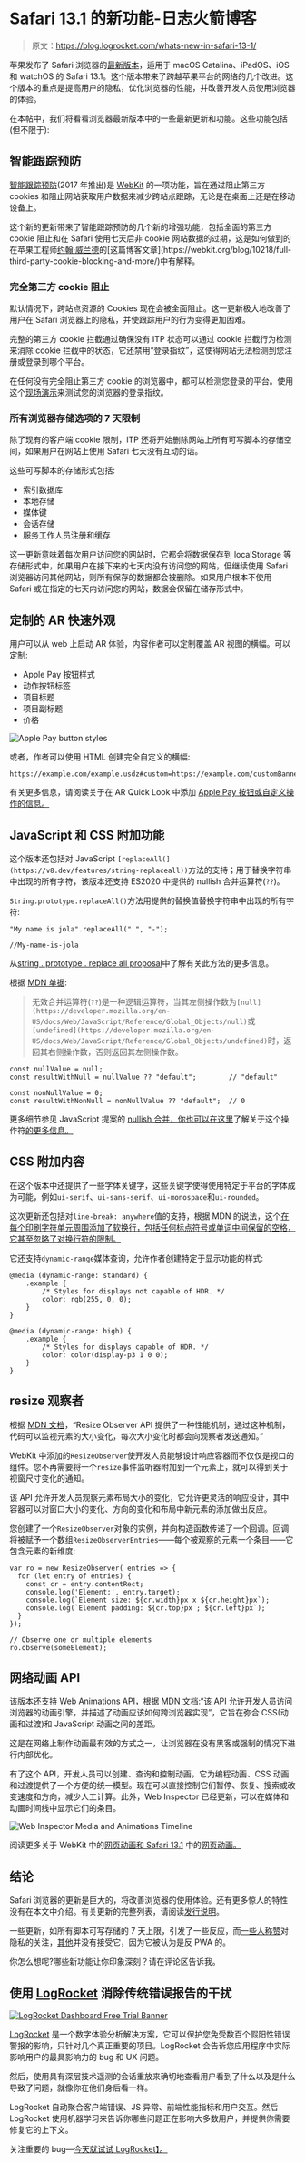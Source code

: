 # Safari 13.1 的新功能-日志火箭博客

> 原文：<https://blog.logrocket.com/whats-new-in-safari-13-1/>

苹果发布了 Safari 浏览器的[最新版本](https://webkit.org/blog/10247/new-webkit-features-in-safari-13-1/)，适用于 macOS Catalina、iPadOS、iOS 和 watchOS 的 Safari 13.1。这个版本带来了跨越苹果平台的网络的几个改进。这个版本的重点是提高用户的隐私，优化浏览器的性能，并改善开发人员使用浏览器的体验。

在本帖中，我们将看看浏览器最新版本中的一些最新更新和功能。这些功能包括(但不限于):

## 智能跟踪预防

[智能跟踪预防](https://webkit.org/blog/7675/intelligent-tracking-prevention/)(2017 年推出)是 [WebKit](https://webkit.org/) 的一项功能，旨在通过阻止第三方 cookies 和阻止网站获取用户数据来减少跨站点跟踪，无论是在桌面上还是在移动设备上。

这个新的更新带来了智能跟踪预防的几个新的增强功能，包括全面的第三方 cookie 阻止和在 Safari 使用七天后非 cookie 网站数据的过期，这是如何做到的在苹果工程师[约翰·威兰德](https://twitter.com/johnwilander?)的[这篇博客文章](https://webkit.org/blog/10218/full-third-party-cookie-blocking-and-more/)中有解释。

### 完全第三方 cookie 阻止

默认情况下，跨站点资源的 Cookies 现在会被全面阻止。这一更新极大地改善了用户在 Safari 浏览器上的隐私，并使跟踪用户的行为变得更加困难。

完整的第三方 cookie 拦截通过确保没有 ITP 状态可以通过 cookie 拦截行为检测来消除 cookie 拦截中的状态，它还禁用“登录指纹”，这使得网站无法检测到您注册或登录到哪个平台。

在任何没有完全阻止第三方 cookie 的浏览器中，都可以检测您登录的平台。使用这个[现场演示](https://robinlinus.github.io/socialmedia-leak/)来测试您的浏览器的登录指纹。

### 所有浏览器存储选项的 7 天限制

除了现有的客户端 cookie 限制，ITP 还将开始删除网站上所有可写脚本的存储空间，如果用户在网站上使用 Safari 七天没有互动的话。

这些可写脚本的存储形式包括:

*   索引数据库
*   本地存储
*   媒体键
*   会话存储
*   服务工作人员注册和缓存

这一更新意味着每次用户访问您的网站时，它都会将数据保存到 localStorage 等存储形式中，如果用户在接下来的七天内没有访问您的网站，但继续使用 Safari 浏览器访问其他网站，则所有保存的数据都会被删除。如果用户根本不使用 Safari 或在指定的七天内访问您的网站，数据会保留在储存形式中。

## 定制的 AR 快速外观

用户可以从 web 上启动 AR 体验，内容作者可以定制覆盖 AR 视图的横幅。可以定制:

*   Apple Pay 按钮样式
*   动作按钮标签
*   项目标题
*   项目副标题
*   价格

![Apple Pay button styles](img/4097002a016f98a97182575b0524155b.png)

或者，作者可以使用 HTML 创建完全自定义的横幅:

```
https://example.com/example.usdz#custom=https://example.com/customBanner.html
```

有关更多信息，请阅读关于在 AR Quick Look 中添加 [Apple Pay 按钮或自定义操作的信息。](https://developer.apple.com/documentation/arkit/adding_an_apple_pay_button_or_a_custom_action_in_ar_quick_look)

## JavaScript 和 CSS 附加功能

这个版本还包括对 JavaScript `[replaceAll(](https://v8.dev/features/string-replaceall))`方法的支持；用于替换字符串中出现的所有字符，该版本还支持 ES2020 中提供的 nullish 合并运算符(`??`)。

`String.prototype.replaceAll()`方法用提供的替换值替换字符串中出现的所有字符:

```
"My name is jola".replaceAll(" ", "-");

//My-name-is-jola
```

从[string . prototype . replace all proposal](https://github.com/tc39/proposal-string-replaceall)中了解有关此方法的更多信息。

根据 [MDN 单据](https://developer.mozilla.org/en-US/docs/Web/JavaScript/Reference/Operators/Nullish_coalescing_operator):

> 无效合并运算符(`??`)是一种逻辑运算符，当其左侧操作数为`[null](https://developer.mozilla.org/en-US/docs/Web/JavaScript/Reference/Global_Objects/null)`或`[undefined](https://developer.mozilla.org/en-US/docs/Web/JavaScript/Reference/Global_Objects/undefined)`时，返回其右侧操作数，否则返回其左侧操作数。

```
const nullValue = null;
const resultWithNull = nullValue ?? "default";        // "default"

const nonNullValue = 0;
const resultWithNonNull = nonNullValue ?? "default";  // 0
```

更多细节参见 JavaScript 提案的 [nullish 合并，你也可以在这里](https://github.com/tc39/proposal-nullish-coalescing)了解关于这个操作符[的更多信息。](https://blog.logrocket.com/optional-chaining-and-nullish-coalescing-in-javascript/)

## CSS 附加内容

在这个版本中还提供了一些字体关键字，这些关键字使得使用特定于平台的字体成为可能，例如`ui-serif`、`ui-sans-serif`、`ui-monospace`和`ui-rounded`。

这次更新还包括对`line-break: anywhere`值的支持，根据 MDN 的说法，这个[在每个印刷字符单元周围添加了软换行，包括任何标点符号或单词中间保留的空格，它甚至忽略了对换行符的限制。](https://developer.mozilla.org/en-US/docs/Web/CSS/line-break)

它还支持`dynamic-range`媒体查询，允许作者创建特定于显示功能的样式:

```
@media (dynamic-range: standard) {
    .example {
        /* Styles for displays not capable of HDR. */
        color: rgb(255, 0, 0);
    }
}

@media (dynamic-range: high) {
    .example {
        /* Styles for displays capable of HDR. */
        color: color(display-p3 1 0 0);
    }
}
```

## resize 观察者

根据 [MDN 文档](https://developer.mozilla.org/en-US/docs/Web/API/ResizeObserver)，“Resize Observer API 提供了一种性能机制，通过这种机制，代码可以监视元素的大小变化，每次大小变化时都会向观察者发送通知。”

WebKit 中添加的`ResizeObserver`使开发人员能够设计响应容器而不仅仅是视口的组件。您不再需要将一个`resize`事件监听器附加到一个元素上，就可以得到关于视窗尺寸变化的通知。

该 API 允许开发人员观察元素布局大小的变化，它允许更灵活的响应设计，其中容器可以对窗口大小的变化、方向的变化和布局中新元素的添加做出反应。

您创建了一个`ResizeObserver`对象的实例，并向构造函数传递了一个回调。回调将被赋予一个数组`ResizeObserverEntries`——每个被观察的元素一个条目——它包含元素的新维度:

```
var ro = new ResizeObserver( entries => {
  for (let entry of entries) {
    const cr = entry.contentRect;
    console.log('Element:', entry.target);
    console.log(`Element size: ${cr.width}px x ${cr.height}px`);
    console.log(`Element padding: ${cr.top}px ; ${cr.left}px`);
  }
});

// Observe one or multiple elements
ro.observe(someElement);
```

## 网络动画 API

该版本还支持 Web Animations API，根据 [MDN 文档](https://developer.mozilla.org/en-US/docs/Web/API/Web_Animations_API/Web_Animations_API_Concepts):“该 API 允许开发人员访问浏览器的动画引擎，并描述了动画应该如何跨浏览器实现”，它旨在弥合 CSS(动画和过渡)和 JavaScript 动画之间的差距。

这是在网络上制作动画最有效的方式之一，让浏览器在没有黑客或强制的情况下进行内部优化。

有了这个 API，开发人员可以创建、查询和控制动画，它为编程动画、CSS 动画和过渡提供了一个方便的统一模型。现在可以直接控制它们暂停、恢复、搜索或改变速度和方向，减少人工计算。此外，Web Inspector 已经更新，可以在媒体和动画时间线中显示它们的条目。

![Web Inspector Media and Animations Timeline](img/04cb9bbb1dc22077de6fd201fe7ed90b.png)

阅读更多关于 WebKit 中的[网页动画和 Safari 13.1](https://webkit.org/blog/8343/web-animations-in-webkit/) 中的[网页动画。](https://webkit.org/blog/10266/web-animations-in-safari-13-1/)

## 结论

Safari 浏览器的更新是巨大的，将改善浏览器的使用体验。还有更多惊人的特性没有在本文中介绍。有关更新的完整列表，请阅读[发行说明](https://webkit.org/blog/10247/new-webkit-features-in-safari-13-1/)。

一些更新，如所有脚本可写存储的 7 天上限，引发了一些反应，而[一些人称赞](https://ionicframework.com/blog/is-apple-trying-to-kill-pwas/)对隐私的关注，[其他](https://andregarzia.com/2020/03/private-client-side-only-pwas-are-hard-but-now-apple-made-them-impossible.html)并没有接受它，因为它被认为是反 PWA 的。

你怎么想呢?哪些新功能让你印象深刻？请在评论区告诉我。

## 使用 [LogRocket](https://lp.logrocket.com/blg/signup) 消除传统错误报告的干扰

[![LogRocket Dashboard Free Trial Banner](img/d6f5a5dd739296c1dd7aab3d5e77eeb9.png)](https://lp.logrocket.com/blg/signup)

[LogRocket](https://lp.logrocket.com/blg/signup) 是一个数字体验分析解决方案，它可以保护您免受数百个假阳性错误警报的影响，只针对几个真正重要的项目。LogRocket 会告诉您应用程序中实际影响用户的最具影响力的 bug 和 UX 问题。

然后，使用具有深层技术遥测的会话重放来确切地查看用户看到了什么以及是什么导致了问题，就像你在他们身后看一样。

LogRocket 自动聚合客户端错误、JS 异常、前端性能指标和用户交互。然后 LogRocket 使用机器学习来告诉你哪些问题正在影响大多数用户，并提供你需要修复它的上下文。

关注重要的 bug—[今天就试试 LogRocket】。](https://lp.logrocket.com/blg/signup-issue-free)
